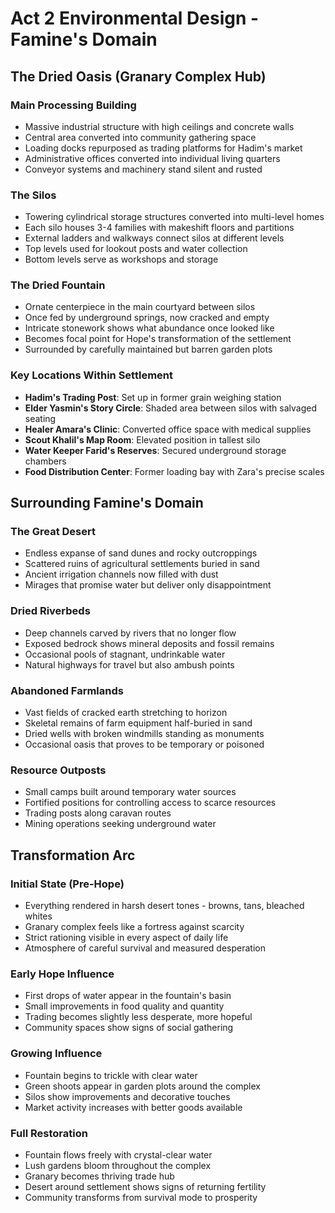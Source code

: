 # Act 2 Environmental Design - Famine's Domain

## The Dried Oasis (Granary Complex Hub)

### Main Processing Building
- Massive industrial structure with high ceilings and concrete walls
- Central area converted into community gathering space
- Loading docks repurposed as trading platforms for Hadim's market
- Administrative offices converted into individual living quarters
- Conveyor systems and machinery stand silent and rusted

### The Silos
- Towering cylindrical storage structures converted into multi-level homes
- Each silo houses 3-4 families with makeshift floors and partitions
- External ladders and walkways connect silos at different levels
- Top levels used for lookout posts and water collection
- Bottom levels serve as workshops and storage

### The Dried Fountain
- Ornate centerpiece in the main courtyard between silos
- Once fed by underground springs, now cracked and empty
- Intricate stonework shows what abundance once looked like
- Becomes focal point for Hope's transformation of the settlement
- Surrounded by carefully maintained but barren garden plots

### Key Locations Within Settlement
- **Hadim's Trading Post**: Set up in former grain weighing station
- **Elder Yasmin's Story Circle**: Shaded area between silos with salvaged seating
- **Healer Amara's Clinic**: Converted office space with medical supplies
- **Scout Khalil's Map Room**: Elevated position in tallest silo
- **Water Keeper Farid's Reserves**: Secured underground storage chambers
- **Food Distribution Center**: Former loading bay with Zara's precise scales

## Surrounding Famine's Domain

### The Great Desert
- Endless expanse of sand dunes and rocky outcroppings
- Scattered ruins of agricultural settlements buried in sand
- Ancient irrigation channels now filled with dust
- Mirages that promise water but deliver only disappointment

### Dried Riverbeds
- Deep channels carved by rivers that no longer flow
- Exposed bedrock shows mineral deposits and fossil remains
- Occasional pools of stagnant, undrinkable water
- Natural highways for travel but also ambush points

### Abandoned Farmlands
- Vast fields of cracked earth stretching to horizon
- Skeletal remains of farm equipment half-buried in sand
- Dried wells with broken windmills standing as monuments
- Occasional oasis that proves to be temporary or poisoned

### Resource Outposts
- Small camps built around temporary water sources
- Fortified positions for controlling access to scarce resources
- Trading posts along caravan routes
- Mining operations seeking underground water

## Transformation Arc

### Initial State (Pre-Hope)
- Everything rendered in harsh desert tones - browns, tans, bleached whites
- Granary complex feels like a fortress against scarcity
- Strict rationing visible in every aspect of daily life
- Atmosphere of careful survival and measured desperation

### Early Hope Influence
- First drops of water appear in the fountain's basin
- Small improvements in food quality and quantity
- Trading becomes slightly less desperate, more hopeful
- Community spaces show signs of social gathering

### Growing Influence
- Fountain begins to trickle with clear water
- Green shoots appear in garden plots around the complex
- Silos show improvements and decorative touches
- Market activity increases with better goods available

### Full Restoration
- Fountain flows freely with crystal-clear water
- Lush gardens bloom throughout the complex
- Granary becomes thriving trade hub
- Desert around settlement shows signs of returning fertility
- Community transforms from survival mode to prosperity